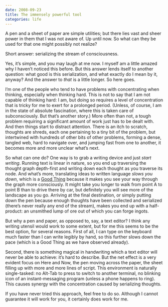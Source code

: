 ```yaml
---
date: 2008-09-23
title: The immensely powerful tool
categories: life
---
```


A pen and a sheet of paper are simple utilities; but there lies vast and sheer power in them that I was not aware of. Up until now. So what can they be used for that one might possibly not realize?

Short answer: serializing the stream of consciousness.

Yes, it’s simple, and you may laugh at me now. I myself am a little amazed why I haven’t noticed this before. But this answer lends itself to another question: what good is this serialization, and what exactly do I mean by it, anyway? And the answer to _that_ is a little longer. So here goes.

I’m one of the people who tend to have problems with concentrating when thinking, especially when thinking hard. This is not to say that I am not capable of thinking hard: I am, but doing so requires a level of concentration that is tricky for me to exert for a prolonged period. (Unless, of course, I am in the state of absolute fascination, where this is taken care of subconsciously. But that’s another story.) More often than not, a tough problem requiring a significant amount of work just has to be dealt with. And then things start to distract attention. There is an itch to scratch, thoughts are shreds, each one pertaining to a tiny bit of the problem, but intertwined with hundreds of other bits of other problems, forming a dense, tangled web, hard to navigate over, and jumping fast from one to another, it becomes more and more unclear what’s next.

So what can one do? One way is to grab a writing device and just _start writing_. Running text is linear in nature, so you end up traversing the thought graph depth-first and writing down each thought as you traverse its node. And what’s more, translating ideas to written language _slows you down_, which is a [Good Thing][1] because it makes you see your way through the graph more consciously. It might take you longer to walk from point A to point B than to drive there by car, but definitely you will see more of the landscape as you go. Arriving at the final destination, or simply putting down the pen because enough thoughts have been collected and serialized (there’s never really any end of the stream), makes you end up with a half-product: an unsmithed lump of ore out of which you can forge ingots.

But why a pen and paper, as opposed to, say, a text editor? I think any writing utensil would work to some extent, but for me this seems to be the best option, for several reasons. First of all, I can type on the keyboard much faster than I can write legibly by hand, so this further slows down the pace (which is a Good Thing as we have observed already).

Second, there is something magical in handwriting which a text editor will never be able to achieve: it’s hard to describe. But the net effect is a very evident focus on Here and Now, the pen moving across the paper, the sheet filling up with more and more lines of script. This environment is naturally single-tasked: no Alt-Tab to press to switch to another terminal, no blinking icon of an instant-messaging program (unless a phone happens to ring). This causes synergy with the concentration caused by serializing thoughts.

If you have never tried this approach, feel free to do so. Although I cannot guarantee it will work for you, it certainly does work for me.

 [1]: http://www.catb.org/jargon/html/G/Good-Thing.html
